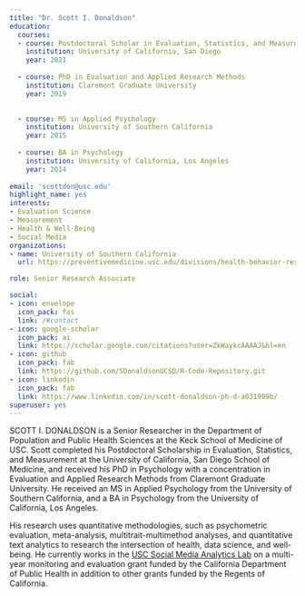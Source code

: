 ```yaml
---
title: "Dr. Scott I. Donaldson"
education:
  courses:
  - course: Postdoctoral Scholar in Evaluation, Statistics, and Measurement
    institution: University of California, San Diego
    year: 2021
    
  - course: PhD in Evaluation and Applied Research Methods
    institution: Claremont Graduate University
    year: 2019

    
  - course: MS in Applied Psychology
    institution: University of Southern California
    year: 2015
    
  - course: BA in Psychology
    institution: University of California, Los Angeles
    year: 2014
    
email: 'scottdon@usc.edu'
highlight_name: yes
interests:
- Evaluation Science
- Measurement
- Health & Well-Being
- Social Media
organizations:
- name: University of Southern California
  url: https://preventivemedicine.usc.edu/divisions/health-behavior-research/

role: Senior Research Associate

social:
- icon: envelope
  icon_pack: fas
  link: /#contact
- icon: google-scholar
  icon_pack: ai
  link: https://scholar.google.com/citations?user=ZkWaykcAAAAJ&hl=en
- icon: github
  icon_pack: fab
  link: https://github.com/SDonaldsonUCSD/R-Code-Repository.git
- icon: linkedin
  icon_pack: fab
  link: https://www.linkedin.com/in/scott-donaldson-ph-d-a031999b/
superuser: yes
---
```


SCOTT I. DONALDSON is a Senior Researcher in the Department of Population and Public Health Sciences at the Keck School of Medicine of USC. Scott completed his Postdoctoral Scholarship in Evaluation, Statistics, and Measurement at the University of California, San Diego School of Medicine, and received his PhD in Psychology with a concentration in Evaluation and Applied Research Methods from Claremont Graduate University. He received an MS in Applied Psychology from the University of Southern California, and a BA in Psychology from the University of California, Los Angeles.

His research uses quantitative methodologies, such as psychometric evaluation, meta-analysis, multitrait-multimethod analyses, and quantitative text analytics to research the intersection of health, data science, and well-being. He currently works in the [USC Social Media Analytics Lab](https://somalab.usc.edu/) on a multi-year monitoring and evaluation grant funded by the California Department of Public Health in addition to other grants funded by the Regents of California.
